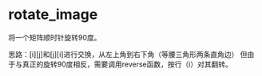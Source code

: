 # rotate_image

将一个矩阵顺时针旋转90度。

思路：[i][j]和[j][i]进行交换，从左上角到右下角（等腰三角形两条直角边）
     但由于与真正的旋转90度相反，需要调用reverse函数，按行（i）对其翻转。
